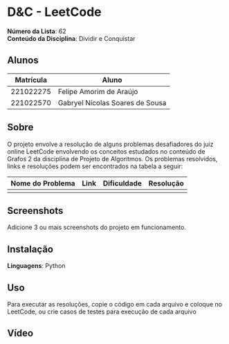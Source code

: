 # D&C - LeetCode

**Número da Lista**: 62<br>
**Conteúdo da Disciplina**: Dividir e Conquistar<br>

## Alunos
| Matrícula | Aluno |
| -- | -- |
| 221022275  |  Felipe Amorim de Araújo |
| 221022570  |  Gabryel Nícolas Soares de Sousa |

## Sobre 
O projeto envolve a resolução de alguns problemas desafiadores do juiz online LeetCode envolvendo os conceitos estudados no conteúdo de Grafos 2 da disciplina de Projeto de Algoritmos. Os problemas resolvidos, links e resoluções podem ser encontrados na tabela a seguir:

| Nome do Problema | Link | Dificuldade | Resolução |
| -- | -- | -- | -- |
| | | | |

<!-- | 1514. Path with Maximum Probability | [LeetCode](https://leetcode.com/problems/path-with-maximum-probability/description/) | Média | [Resolução](/1514_path_with_maximum_probability/Solution.py) | -->

## Screenshots
Adicione 3 ou mais screenshots do projeto em funcionamento.

## Instalação 
**Linguagens**: Python<br>

## Uso 
Para executar as resoluções, copie o código em cada arquivo e coloque no LeetCode, ou crie casos de testes para execução de cada arquivo

## Vídeo

<!-- link do video -->




